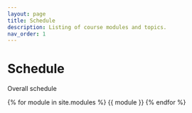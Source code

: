 ```yaml
---
layout: page
title: Schedule
description: Listing of course modules and topics.
nav_order: 1
---
```


# Schedule

Overall schedule  

{% for module in site.modules %}
{{ module }}
{% endfor %}
